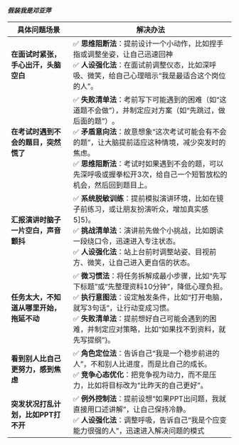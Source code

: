 ***假装我是邓亚萍***

| **具体问题场景** | **解决办法** |
|------------------|-------------|
| **在面试时紧张，手心出汗，头脑空白** | ✅ **思维阻断法**：提前设计一个小动作，比如捏手指或调整坐姿，让自己迅速回神&#8203;<br> ✅ **人设强化法**：在面试前调整仪态，比如深呼吸、微笑，给自己心理暗示“我是最适合这个岗位的人”&#8203;。 |
| **在考试时遇到不会的题目，突然慌了** | ✅ **失败清单法**：考前写下可能遇到的困难（如“这道题不会做”），并制定应对方案（如“先跳过，做后面的题”）&#8203;。<br> ✅ **矛盾意向法**：故意想象“这次考试可能会有不会的题”，让大脑提前适应这种情境，减少突发时的焦虑&#8203;。<br> ✅ **思维阻断法**：考试时如果遇到不会的题，可以先深呼吸或握拳松开3次，给自己一个短暂放松的机会，然后回到题目上&#8203;。 |
| **汇报演讲时脑子一片空白，声音颤抖** | ✅ **系统脱敏训练**：提前模拟演讲环境，比如在镜子前练习，或让朋友扮演听众，增加真实感&#8203;5]5}。<br> ✅ **挑战清单法**：演讲前先做个小挑战，比如朗读一段绕口令，迅速进入专注状态&#8203;。<br> ✅ **人设强化法**：站上台前时调整站姿、目视前方、微笑，让自己进入更自信的状态&#8203;。 |
| **任务太大，不知道从哪里开始，拖延不动** | ✅ **微习惯法**：将任务拆解成最小步骤，比如“先写下标题”或“先整理资料10分钟”，降低心理负担&#8203;。<br> ✅ **执行意图法**：设定触发条件，比如“打开电脑，就写3句话”，让行动变成习惯&#8203;。<br> ✅ **失败清单法**：提前想好自己可能会遇到的困难，并制定应对策略，比如“如果找不到资料，就先写提纲”&#8203;}。 |
| **看到别人比自己更努力，感到焦虑** | ✅ **角色定位法**：告诉自己“我是一个稳步前进的人”，不和别人比进度，而是比自己的成长&#8203;。<br> ✅ **竞争心态优化**：把竞争视为动力，而不是压力，比如将目标改为“比昨天的自己更好”&#8203;。 |
| **突发状况打乱计划，比如PPT打不开** | ✅ **例外控制法**：提前设想“如果PPT出问题，我就直接用口述讲解”，让自己保持冷静&#8203;。<br> ✅ **人设强化法**：调整呼吸，告诉自己“我是个应变能力很强的人”，迅速进入解决问题的模式&#8203; |
